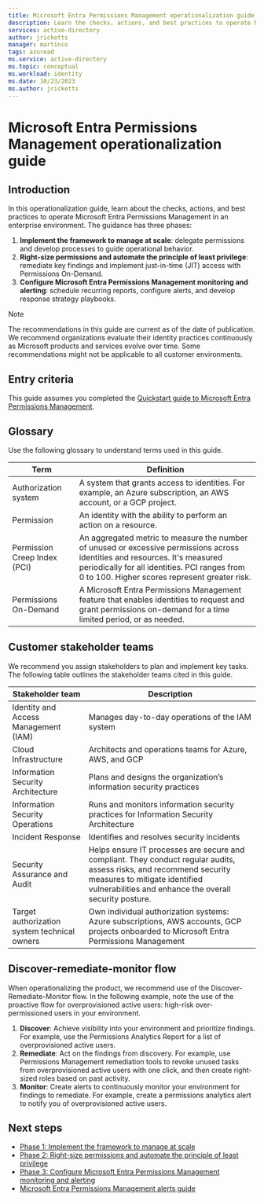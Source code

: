 ```yaml
---
title: Microsoft Entra Permissions Management operationalization guide introduction
description: Learn the checks, actions, and best practices to operate Microsoft Entra Permissions Management in an enterprise environment
services: active-directory
author: jricketts
manager: martinco
tags: azuread
ms.service: active-directory
ms.topic: conceptual
ms.workload: identity
ms.date: 10/23/2023
ms.author: jricketts
---
```


# Microsoft Entra Permissions Management operationalization guide

## Introduction

In this operationalization guide, learn about the checks, actions, and best practices to operate Microsoft Entra Permissions Management in an enterprise environment. The guidance has three phases: 

1. **Implement the framework to manage at scale**: delegate permissions and develop processes to guide operational behavior.
2. **Right-size permissions and automate the principle of least privilege**: remediate key findings and implement just-in-time (JIT) access with Permissions On-Demand.
3. **Configure Microsoft Entra Permissions Management monitoring and alerting**: schedule recurring reports, configure alerts, and develop response strategy playbooks. 

>[!NOTE]
> The recommendations in this guide are current as of the date of publication. We recommend organizations evaluate their identity practices continuously as Microsoft products and services evolve over time. Some recommendations might not be applicable to all customer environments.

## Entry criteria

This guide assumes you completed the [Quickstart guide to Microsoft Entra Permissions Management](~/permissions-management/permissions-management-quickstart-guide.md).

## Glossary

Use the following glossary to understand terms used in this guide.

|Term|Definition|
|---|---|
|Authorization system|A system that grants access to identities. For example, an Azure subscription, an AWS account, or a GCP project.|
|Permission|An identity with the ability to perform an action on a resource.|
|Permission Creep Index (PCI)|An aggregated metric to measure the number of unused or excessive permissions across identities and resources. It's measured periodically for all identities. PCI ranges from 0 to 100. Higher scores represent greater risk.|
|Permissions On-Demand|A Microsoft Entra Permissions Management feature that enables identities to request and grant permissions on-demand for a time limited period, or as needed.|

## Customer stakeholder teams

We recommend you assign stakeholders to plan and implement key tasks. The following table outlines the stakeholder teams cited in this guide.

|Stakeholder team|Description|
|---|---|
|Identity and Access Management (IAM)|Manages day-to-day operations of the IAM system|
|Cloud Infrastructure|Architects and operations teams for Azure, AWS, and GCP|
|Information Security Architecture|Plans and designs the organization’s information security practices|
|Information Security Operations|Runs and monitors information security practices for Information Security Architecture|
|Incident Response|Identifies and resolves security incidents|
|Security Assurance and Audit|Helps ensure IT processes are secure and compliant. They conduct regular audits, assess risks, and recommend security measures to mitigate identified vulnerabilities and enhance the overall security posture.|
|Target authorization system technical owners|Own individual authorization systems: Azure subscriptions, AWS accounts, GCP projects onboarded to Microsoft Entra Permissions Management|

## Discover-remediate-monitor flow

When operationalizing the product, we recommend use of the Discover-Remediate-Monitor flow. In the following example, note the use of the proactive flow for overprovisioned active users: high-risk over-permissioned users in your environment.

1. **Discover**: Achieve visibility into your environment and prioritize findings. For example, use the Permissions Analytics Report for a list of overprovisioned active users. 
2. **Remediate**: Act on the findings from discovery. For example, use Permissions Management remediation tools to revoke unused tasks from overprovisioned active users with one click, and then create right-sized roles based on past activity.
3. **Monitor**: Create alerts to continuously monitor your environment for findings to remediate. For example, create a permissions analytics alert to notify you of overprovisioned active users.

## Next steps

* [Phase 1: Implement the framework to manage at scale](permissions-manage-ops-guide-one.md)
* [Phase 2: Right-size permissions and automate the principle of least privilege](permissions-manage-ops-guide-two.md)
* [Phase 3: Configure Microsoft Entra Permissions Management monitoring and alerting](permissions-manage-ops-guide-three.md)
* [Microsoft Entra Permissions Management alerts guide](permissions-manage-ops-guide-alerts.md)

